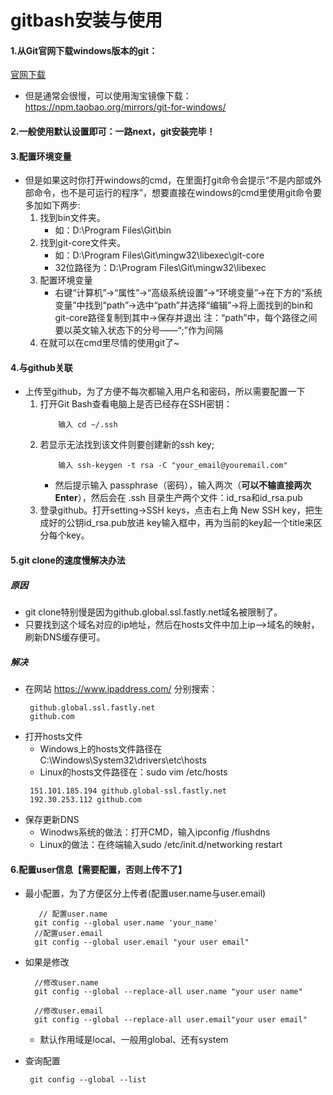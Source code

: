 # gitbash安装与使用


#### 1.从Git官网下载windows版本的git：
<a href="http://git-scm.com/downloads" target="_blank">官网下载</a>
* 但是通常会很慢，可以使用淘宝镜像下载：https://npm.taobao.org/mirrors/git-for-windows/


#### 2.一般使用默认设置即可：一路next，git安装完毕！


#### 3.配置环境变量
  * 但是如果这时你打开windows的cmd，在里面打git命令会提示“不是内部或外部命令，也不是可运行的程序”，想要直接在windows的cmd里使用git命令要多加如下两步:
    1. 找到bin文件夹。
       * 如：D:\Program Files\Git\bin
    2. 找到git-core文件夹。
       * 如：D:\Program Files\Git\mingw32\libexec\git-core
       * 32位路径为：D:\Program Files\Git\mingw32\libexec
    3. 配置环境变量
       * 右键“计算机”->“属性”->“高级系统设置”->“环境变量”->在下方的“系统变量”中找到“path”->选中“path”并选择“编辑”->将上面找到的bin和git-core路径复制到其中->保存并退出
                 注：“path”中，每个路径之间要以英文输入状态下的分号——“;”作为间隔
    4. 在就可以在cmd里尽情的使用git了~

#### 4.与github关联
   * 上传至github，为了方便不每次都输入用户名和密码，所以需要配置一下
     1. 打开Git Bash查看电脑上是否已经存在SSH密钥：
        ```
            输入 cd ~/.ssh
        ```
     2. 若显示无法找到该文件则要创建新的ssh key;
        ```
            输入 ssh-keygen -t rsa -C "your_email@youremail.com"
        ```
        * 然后提示输入 passphrase（密码），输入两次（**可以不输直接两次Enter**），然后会在 .ssh 目录生产两个文件：id_rsa和id_rsa.pub
     3.  登录github。打开setting->SSH keys，点击右上角 New SSH key，把生成好的公钥id_rsa.pub放进 key输入框中，再为当前的key起一个title来区分每个key。
#### 5.git clone的速度慢解决办法
##### 原因  
   * git clone特别慢是因为github.global.ssl.fastly.net域名被限制了。
   * 只要找到这个域名对应的ip地址，然后在hosts文件中加上ip–>域名的映射，刷新DNS缓存便可。
##### 解决  
   * 在网站 https://www.ipaddress.com/ 分别搜索：
     ```buildoutcfg
      github.global.ssl.fastly.net
      github.com
     ```
   * 打开hosts文件
     * Windows上的hosts文件路径在C:\Windows\System32\drivers\etc\hosts
     * Linux的hosts文件路径在：sudo vim /etc/hosts 
     ```buildoutcfg
      151.101.185.194 github.global-ssl.fastly.net
      192.30.253.112 github.com
     ```
   * 保存更新DNS
     * Winodws系统的做法：打开CMD，输入ipconfig /flushdns
     * Linux的做法：在终端输入sudo /etc/init.d/networking restart
#### 6.配置user信息【需要配置，否则上传不了】
   * 最小配置，为了方便区分上传者(配置user.name与user.email)
     ```
        // 配置user.name
       git config --global user.name 'your_name'
       //配置user.email
       git config --global user.email "your user email"

     ```
   * 如果是修改
     ```
       //修改user.name
       git config --global --replace-all user.name "your user name"

       //修改user.email
       git config --global --replace-all user.email"your user email"

     ```
      * 默认作用域是local、一般用global、还有system

   * 查询配置
     ```
      git config --global --list
     ```
